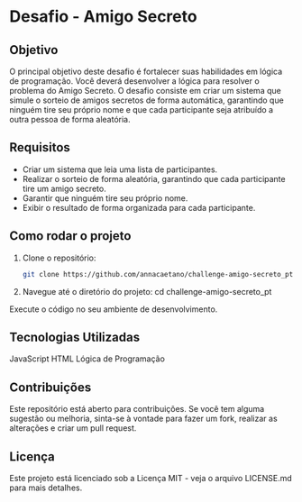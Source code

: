 # Desafio - Amigo Secreto

## Objetivo
O principal objetivo deste desafio é fortalecer suas habilidades em lógica de programação. Você deverá desenvolver a lógica para resolver o problema do Amigo Secreto. O desafio consiste em criar um sistema que simule o sorteio de amigos secretos de forma automática, garantindo que ninguém tire seu próprio nome e que cada participante seja atribuído a outra pessoa de forma aleatória.

## Requisitos
- Criar um sistema que leia uma lista de participantes.
- Realizar o sorteio de forma aleatória, garantindo que cada participante tire um amigo secreto.
- Garantir que ninguém tire seu próprio nome.
- Exibir o resultado de forma organizada para cada participante.

## Como rodar o projeto
1. Clone o repositório:
   ```bash
   git clone https://github.com/annacaetano/challenge-amigo-secreto_pt.git
   
2. Navegue até o diretório do projeto:
cd challenge-amigo-secreto_pt

Execute o código no seu ambiente de desenvolvimento.

## Tecnologias Utilizadas
JavaScript
HTML
Lógica de Programação

## Contribuições
Este repositório está aberto para contribuições. Se você tem alguma sugestão ou melhoria, sinta-se à vontade para fazer um fork, realizar as alterações e criar um pull request.

## Licença
Este projeto está licenciado sob a Licença MIT - veja o arquivo LICENSE.md para mais detalhes.
